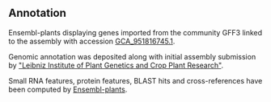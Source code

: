 **Annotation**
----------

Ensembl-plants displaying genes imported from the community GFF3 linked to the assembly with accession [GCA\_951816745.1](http://www.ebi.ac.uk/ena/data/view/GCA_951816745.1).

Genomic annotation was deposited along with initial assembly submission by ["Leibniz Institute of Plant Genetics and Crop Plant Research"](https://www.ipk-gatersleben.de/en/).

Small RNA features, protein features, BLAST hits and cross-references have been
computed by [Ensembl-plants](https://plants.ensembl.org/info/genome/annotation/index.html).
